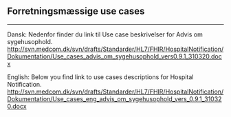 ## Forretningsmæssige use cases
----------------------------
Dansk: 
Nedenfor finder du link til Use case beskrivelser for Advis om sygehusophold. 
http://svn.medcom.dk/svn/drafts/Standarder/HL7/FHIR/HospitalNotification/Dokumentation/Use_cases_advis_om_sygehusophold_vers0.9.1_310320.docx

English:
Below you find link to use cases descriptions for Hospital Notification. 
http://svn.medcom.dk/svn/drafts/Standarder/HL7/FHIR/HospitalNotification/Dokumentation/Use_cases_eng_advis_om_sygehusophold_vers_0.9.1_310320.docx

 
 